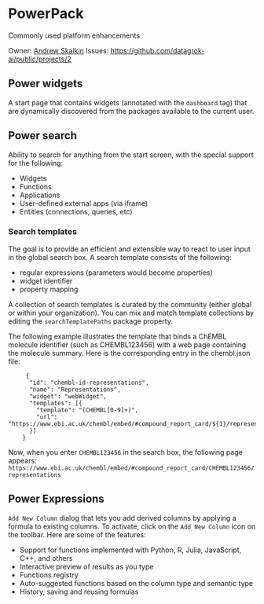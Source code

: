# PowerPack

Commonly used platform enhancements

Owner: [Andrew Skalkin](https://github.com/skalkin)
Issues: <https://github.com/datagrok-ai/public/projects/2>

## Power widgets

A start page that contains widgets (annotated with the `dashboard` tag) that are dynamically
discovered from the packages available to the current user.

## Power search

Ability to search for anything from the start screen, with the special support for the following:

* Widgets
* Functions
* Applications
* User-defined external apps (via iframe)
* Entities (connections, queries, etc)

### Search templates

The goal is to provide an efficient and extensible way to react to user input
in the global search box. A search template consists of the following:

* regular expressions (parameters would become properties)
* widget identifier
* property mapping

A collection of search templates is curated by the community (either global or
within your organization). You can mix and match template collections by editing
the `searchTemplatePaths` package property.

The following example illustrates the template that binds a ChEMBL molecule identifier
(such as CHEMBL123456) with a web page containing the molecule summary. Here is the
corresponding entry in the chembl.json file:

```
     {
      "id": "chembl-id-representations",
      "name": "Representations",
      "widget": "webWidget",
      "templates": [{
        "template": "(CHEMBL[0-9]+)",
        "url": "https://www.ebi.ac.uk/chembl/embed/#compound_report_card/${1}/representations"
      }]
    }
```

Now, when you enter `CHEMBL123456` in the search box, the following page appears:
`https://www.ebi.ac.uk/chembl/embed/#compound_report_card/CHEMBL123456/representations`

## Power Expressions

`Add New Column` dialog that lets you add derived columns by applying a formula to existing columns.
To activate, click on the `Add New Column` icon on the toolbar. Here are some of the features:

* Support for functions implemented with Python, R, Julia, JavaScript, C++, and others
* Interactive preview of results as you type
* Functions registry
* Auto-suggested functions based on the column type and semantic type
* History, saving and reusing formulas
